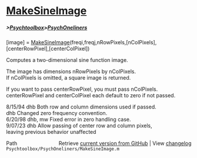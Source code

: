 # [MakeSineImage](MakeSineImage)
##### >[Psychtoolbox](Psychtoolbox)>[PsychOneliners](PsychOneliners)

 [image] = [MakeSineImage](MakeSineImage)(freqi,freqj,nRowPixels,[nColPixels],[centerRowPixel],[centerColPixel])  
  
 Computes a two-dimensional sine function image.  
  
 The image has dimensions nRowPixels by nColPixels.  
 If nColPixels is omitted, a square image is returned.  
  
 If you want to pass centerRowPixel, you must pass nColPixels.  
 centerRowPixel and centerColPixel each default to zero if not passed.  
  
 8/15/94        dhb     Both row and column dimensions used if passed.  
                dhb     Changed zero frequency convention.  
 6/20/98       dhb, mw Fixed error in zero handling case.  
 9/07/23       dhb     Allow passing of center row and column pixels,  
                       leaving previous behavior unaffected  




<div class="code_header" style="text-align:right;">
  <span style="float:left;">Path&nbsp;&nbsp;</span> <span class="counter">Retrieve <a href=
  "https://raw.github.com/Psychtoolbox-3/Psychtoolbox-3/beta/Psychtoolbox/PsychOneliners/MakeSineImage.m">current version from GitHub</a> | View <a href=
  "https://github.com/Psychtoolbox-3/Psychtoolbox-3/commits/beta/Psychtoolbox/PsychOneliners/MakeSineImage.m">changelog</a></span>
</div>
<div class="code">
  <code>Psychtoolbox/PsychOneliners/MakeSineImage.m</code>
</div>

